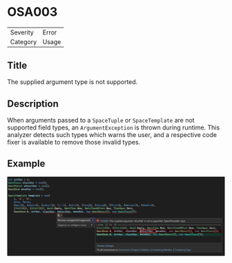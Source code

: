 
# OSA003

<table>
<tr>
  <td>Severity</td>
  <td>Error</td>
</tr>
<tr>
  <td>Category</td>
  <td>Usage</td>
</tr>
</table>

## Title

The supplied argument type is not supported.

## Description

When arguments passed to a `SpaceTuple` or `SpaceTemplate` are not supported field types, an `ArgumentException` is thrown during runtime. This analyzer detects such types which warns the user, and a respective code fixer is available to remove those invalid types.

## Example

![SpaceTuple`](../Images/OSA003/1.png)
![SpaceTemplate`](../Images/OSA003/2.png)